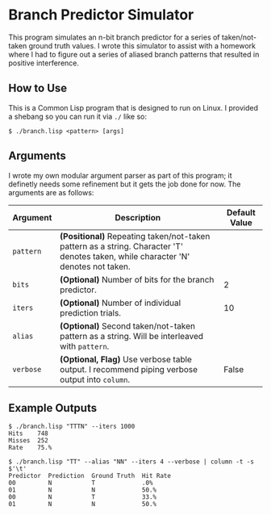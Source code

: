 # Branch Predictor Simulator

This program simulates an n-bit branch predictor for a series of taken/not-taken ground truth values. I wrote this simulator to assist with a homework where I had to figure out a series of aliased branch patterns that resulted in positive interference.

## How to Use

This is a Common Lisp program that is designed to run on Linux. I provided a shebang so you can run it via `./` like so:

```
$ ./branch.lisp <pattern> [args]
```

## Arguments

I wrote my own modular argument parser as part of this program; it definetly needs some refinement but it gets the job done for now. The arguments are as follows:

| Argument | Description | Default Value |
|-|-|-|
| `pattern` | **(Positional)** Repeating taken/not-taken pattern as a string. Character 'T' denotes taken, while character 'N' denotes not taken. | |
| `bits` | **(Optional)** Number of bits for the branch predictor. | 2 |
| `iters` | **(Optional)** Number of individual prediction trials. | 10 |
| `alias` | **(Optional)** Second taken/not-taken pattern as a string. Will be interleaved with `pattern`. | |
| `verbose` | **(Optional, Flag)** Use verbose table output. I recommend piping verbose output into `column`. | False |

## Example Outputs

```
$ ./branch.lisp "TTTN" --iters 1000
Hits    748
Misses  252
Rate    75.%
```

```
$ ./branch.lisp "TT" --alias "NN" --iters 4 --verbose | column -t -s $'\t'
Predictor  Prediction  Ground Truth  Hit Rate
00         N           T             .0%
01         N           N             50.%
00         N           T             33.%
01         N           N             50.%
```